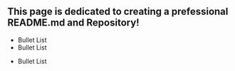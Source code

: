 ## This page is dedicated to creating a prefessional README.md and Repository!



- Bullet List
- Bullet List
* Bullet List
